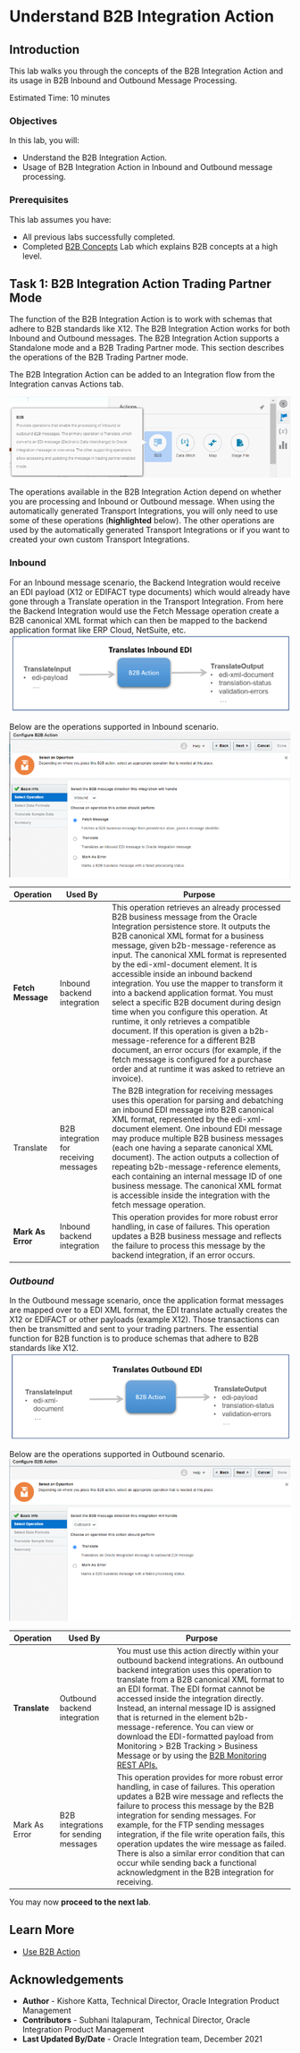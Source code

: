 # Understand B2B Integration Action

## Introduction

This lab walks you through the concepts of the B2B Integration Action and its usage in B2B Inbound and Outbound Message Processing.

Estimated Time: 10 minutes

### Objectives

In this lab, you will:

* Understand the B2B Integration Action.
* Usage of B2B Integration Action in Inbound and Outbound message processing.

### Prerequisites

This lab assumes you have:

* All previous labs successfully completed.
* Completed [B2B Concepts](../workshops/freetier/?lab=gettingStartedB2B) Lab which explains B2B concepts at a high level.

## Task	1: B2B Integration Action Trading Partner Mode

The function of the B2B Integration Action is to work with schemas that adhere to B2B standards like X12. The B2B Integration Action works for both Inbound and Outbound messages. The B2B Integration Action supports a Standalone mode and a B2B Trading Partner mode. This section describes the operations of the B2B Trading Partner mode.

The B2B Integration Action can be added to an Integration flow from the Integration canvas Actions tab.

![Integration Actions Tab](images/b2baction-1.png)

The operations available in the B2B Integration Action depend on whether you are processing and Inbound or Outbound message. When using the automatically generated Transport Integrations, you will only need to use some of these operations (**highlighted** below). The other operations are used by the automatically generated Transport Integrations or if you want to created your own custom Transport Integrations.

### Inbound

For an Inbound message scenario, the Backend Integration would receive an EDI payload (X12 or EDIFACT type documents) which would already have gone through a Translate operation in the Transport Integration. From here the Backend Integration would use the Fetch Message operation create a B2B canonical XML format which can then be mapped to the backend application format like ERP Cloud, NetSuite, etc.
![Translate Inbound EDI](images/b2baction-inbound-2.png)

Below are the operations supported in Inbound scenario.
![Inbound Operations](images/b2baction-inbound-1.png)

| Operation         | Used By                                | Purpose |
|------------------ |----------------------------------------| ------- |
| **Fetch Message** | Inbound backend integration            | This operation retrieves an already processed B2B business message from the Oracle Integration persistence store. It outputs the B2B canonical XML format for a business message, given b2b-message-reference as input. The canonical XML format is represented by the edi-xml-document element. It is accessible inside an inbound backend integration. You use the mapper to transform it into a backend application format. You must select a specific B2B document during design time when you configure this operation. At runtime, it only retrieves a compatible document. If this operation is given a b2b-message-reference for a different B2B document, an error occurs (for example, if the fetch message is configured for a purchase order and at runtime it was asked to retrieve an invoice). |
| Translate        | B2B integration for receiving messages  | The B2B integration for receiving messages uses this operation for parsing and debatching an inbound EDI message into B2B canonical XML format, represented by the edi-xml-document element. One inbound EDI message may produce multiple B2B business messages (each one having a separate canonical XML document). The action outputs a collection of repeating b2b-message-reference elements, each containing an internal message ID of one business message. The canonical XML format is accessible inside the integration with the fetch message operation. |
| **Mark As Error** | Inbound backend integration            | This operation provides for more robust error handling, in case of failures. This operation updates a B2B business message and reflects the failure to process this message by the backend integration, if an error occurs. |

### *Outbound*

In the Outbound message scenario, once the application format messages are mapped over to a EDI XML format, the EDI translate actually creates the X12 or EDIFACT or other payloads (example X12). Those transactions can then be transmitted and sent to your trading partners. The essential function for B2B function is to produce schemas that adhere to B2B standards like X12.
![Translate Outbound EDI](images/b2baction-outbound-2.png)

Below are the operations supported in Outbound scenario.
![Outbound Operations](images/b2baction-outbound-1.png)

| Operation     | Used By | Purpose  |
| ------------- | ------- | -------- |
| **Translate** | Outbound backend integration | You must use this action directly within your outbound backend integrations. An outbound backend integration uses this operation to translate from a B2B canonical XML format to an EDI format. The EDI format cannot be accessed inside the integration directly. Instead, an internal message ID is assigned that is returned in the element b2b-message-reference. You can view or download the EDI-formatted payload from Monitoring > B2B Tracking > Business Message or by using the [B2B Monitoring REST APIs.](https://docs.oracle.com/en/cloud/paas/integration-cloud/rest-api/api-b2b-monitoring.html) |
| Mark As Error | B2B integrations for sending messages | This operation provides for more robust error handling, in case of failures. This operation updates a B2B wire message and reflects the failure to process this message by the B2B integration for sending messages. For example, for the FTP sending messages integration, if the file write operation fails, this operation updates the wire message as failed. There is also a similar error condition that can occur while sending back a functional acknowledgment in the B2B integration for receiving. |

You may now **proceed to the next lab**.

## Learn More

* [Use B2B Action](https://docs.oracle.com/en/cloud/paas/application-integration/integration-b2b/introduction-b2b-oracle-integration.html#GUID-11EFFD48-3E63-4C60-8771-DE789FF90909)

## Acknowledgements

* **Author** - Kishore Katta, Technical Director, Oracle Integration Product Management
* **Contributors** -  Subhani Italapuram, Technical Director, Oracle Integration Product Management
* **Last Updated By/Date** - Oracle Integration team, December 2021

